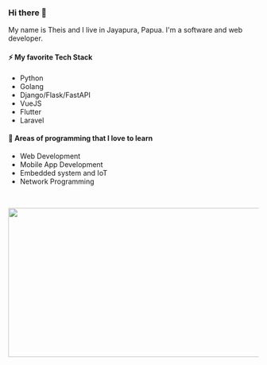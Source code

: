 ### Hi there 👋

My name is Theis and I live in Jayapura, Papua. I'm a software and web developer.

#### ⚡ My favorite Tech Stack

- Python
- Golang
- Django/Flask/FastAPI
- VueJS
- Flutter
- Laravel

#### 🌱 Areas of programming that I love to learn

- Web Development
- Mobile App Development
- Embedded system and IoT
- Network Programming


<br>
<p align="center">
  <img width="600" height="300" src="https://media.giphy.com/media/ZVik7pBtu9dNS/giphy.gif">
</p>

